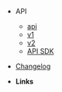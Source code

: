 -   API

    -   [api](/api/)
    -   [v1](/api/v1.md)
    -   [v2](/api/v2.md)
    -   [API SDK](https://raw.githubusercontent.com/softvisio/core/main/docs/api-sdk.md ":include")

-   [Changelog](changelog)

-   **Links**
    <!-- -   [![Code](assets/img/code.svg)Demo Sandbox](https://codesandbox.io/s/xv36w4695o) -->
    <!-- -   [![Github](assets/img/github.svg)Github](https://github.com/jhildenbiddle/docsify-themeable) -->
    <!-- -   [![NPM](assets/img/npm.svg)NPM](https://www.npmjs.com/package/docsify-themeable) -->
    <!-- -   [![Twitter](assets/img/twitter.svg)@jhildenbiddle](http://twitter.com/jhildenbiddle) -->
